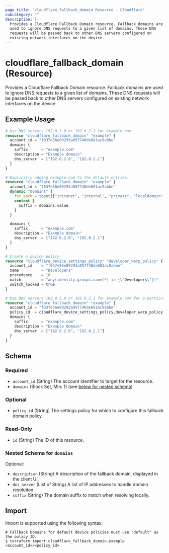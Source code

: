 ```yaml
---
page_title: "cloudflare_fallback_domain Resource - Cloudflare"
subcategory: ""
description: |-
  Provides a Cloudflare Fallback Domain resource. Fallback domains are
  used to ignore DNS requests to a given list of domains. These DNS
  requests will be passed back to other DNS servers configured on
  existing network interfaces on the device.
---
```


# cloudflare_fallback_domain (Resource)

Provides a Cloudflare Fallback Domain resource. Fallback domains are
used to ignore DNS requests to a given list of domains. These DNS
requests will be passed back to other DNS servers configured on
existing network interfaces on the device.

## Example Usage

```terraform
# Use DNS servers 192.0.2.0 or 192.0.2.1 for example.com
resource "cloudflare_fallback_domain" "example" {
  account_id = "f037e56e89293a057740de681ac9abbe"
  domains {
    suffix      = "example.com"
    description = "Example domain"
    dns_server  = ["192.0.2.0", "192.0.2.1"]
  }
}

# Explicitly adding example.com to the default entries.
resource "cloudflare_fallback_domain" "example" {
  account_id = "f037e56e89293a057740de681ac9abbe"
  dynamic "domains" {
    for_each = toset(["intranet", "internal", "private", "localdomain", "domain", "lan", "home", "host", "corp", "local", "localhost", "home.arpa", "invalid", "test"])
    content {
      suffix = domains.value
    }
  }

  domains {
    suffix      = "example.com"
    description = "Example domain"
    dns_server  = ["192.0.2.0", "192.0.2.1"]
  }
}

# Create a device policy
resource "cloudflare_device_settings_policy" "developer_warp_policy" {
  account_id    = "f037e56e89293a057740de681ac9abbe"
  name          = "Developers"
  precedence    = 10
  match         = "any(identity.groups.name[*] in {\"Developers\"})"
  switch_locked = true
}

# Use DNS servers 192.0.2.0 or 192.0.2.1 for example.com for a particular device policy
resource "cloudflare_fallback_domain" "example" {
  account_id = "f037e56e89293a057740de681ac9abbe"
  policy_id  = cloudflare_device_settings_policy.developer_warp_policy.id
  domains {
    suffix      = "example.com"
    description = "Example domain"
    dns_server  = ["192.0.2.0", "192.0.2.1"]
  }
}
```
<!-- schema generated by tfplugindocs -->
## Schema

### Required

- `account_id` (String) The account identifier to target for the resource.
- `domains` (Block Set, Min: 1) (see [below for nested schema](#nestedblock--domains))

### Optional

- `policy_id` (String) The settings policy for which to configure this fallback domain policy.

### Read-Only

- `id` (String) The ID of this resource.

<a id="nestedblock--domains"></a>
### Nested Schema for `domains`

Optional:

- `description` (String) A description of the fallback domain, displayed in the client UI.
- `dns_server` (List of String) A list of IP addresses to handle domain resolution.
- `suffix` (String) The domain suffix to match when resolving locally.

## Import

Import is supported using the following syntax:
```shell
# Fallback Domains for default device policies must use "default" as the policy ID.
$ terraform import cloudflare_fallback_domain.example <account_id>/<policy_id>
```
